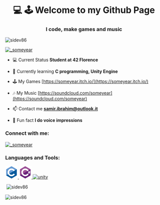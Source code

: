 <h1 align="center">💻 🕹️ Welcome to my Github Page</h1>
<h3 align="center">I code, make games and music</h3>

<p align="left"> <img src="https://komarev.com/ghpvc/?username=sidev86&label=Profile%20views&color=0e75b6&style=flat" alt="sidev86" /> </p>

<p align="left"> <a href="https://twitter.com/_someyear" target="blank"><img src="https://img.shields.io/twitter/follow/_someyear?logo=twitter&style=for-the-badge" alt="_someyear" /></a> </p>

- 💻 Current Status      **Student at 42 Florence**

- 🤔 Currently learning      **C programming, Unity Engine**

- 🕹️ My Games      [https://someyear.itch.io/](https://someyear.itch.io/)

- 🎶 My Music      [https://soundcloud.com/someyear](https://soundcloud.com/someyear)

- 📫 Contact me      **samir.ibrahim@outlook.it**

- 🤡 Fun fact      **I do voice impressions**

<h3 align="left">Connect with me:</h3>
<p align="left">
<a href="https://twitter.com/_someyear" target="blank"><img align="center" src="https://raw.githubusercontent.com/rahuldkjain/github-profile-readme-generator/master/src/images/icons/Social/twitter.svg" alt="_someyear" height="30" width="40" /></a>
</p>

<h3 align="left">Languages and Tools:</h3>
<p align="left"> <a href="https://www.cprogramming.com/" target="_blank" rel="noreferrer"> <img src="https://raw.githubusercontent.com/devicons/devicon/master/icons/c/c-original.svg" alt="c" width="40" height="40"/> </a> <a href="https://www.w3schools.com/cs/" target="_blank" rel="noreferrer"> <img src="https://raw.githubusercontent.com/devicons/devicon/master/icons/csharp/csharp-original.svg" alt="csharp" width="40" height="40"/> </a> <a href="https://unity.com/" target="_blank" rel="noreferrer"> <img src="https://www.vectorlogo.zone/logos/unity3d/unity3d-icon.svg" alt="unity" width="40" height="40"/> </a> </p>

<p>&nbsp;<img align="center" src="https://github-readme-stats.vercel.app/api?username=sidev86&show_icons=true&locale=en" alt="sidev86" /></p>

<p><img align="center" src="https://github-readme-streak-stats.herokuapp.com/?user=sidev86&" alt="sidev86" /></p>
